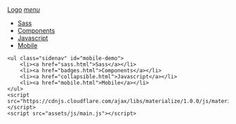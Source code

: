 <!DOCTYPE html>
<html lang="en">

<head>
    <meta charset="UTF-8">
    <meta name="viewport" content="width=device-width, initial-scale=1.0">
    <link rel="stylesheet" href="https://cdnjs.cloudflare.com/ajax/libs/materialize/1.0.0/css/materialize.min.css">
    <link rel="stylesheet" href="assets/css/style.css">
    <link href="https://fonts.googleapis.com/icon?family=Material+Icons" rel="stylesheet">
    <title>project</title>
</head>

<body>
    <nav>
        <div class="nav-wrapper">
            <a href="#!" class="brand-logo">Logo</a>
            <a href="#" data-target="mobile-demo" class="sidenav-trigger"><i class="material-icons">menu</i></a>
            <ul class="right hide-on-med-and-down">
                <li><a href="sass.html">Sass</a></li>
                <li><a href="badges.html">Components</a></li>
                <li><a href="collapsible.html">Javascript</a></li>
                <li><a href="mobile.html">Mobile</a></li>
            </ul>
        </div>
    </nav>

    <ul class="sidenav" id="mobile-demo">
        <li><a href="sass.html">Sass</a></li>
        <li><a href="badges.html">Components</a></li>
        <li><a href="collapsible.html">Javascript</a></li>
        <li><a href="mobile.html">Mobile</a></li>
    </ul>
    <script src="https://cdnjs.cloudflare.com/ajax/libs/materialize/1.0.0/js/materialize.min.js"></script>
    <script src="assets/js/main.js"></script>
</body>

</html>
